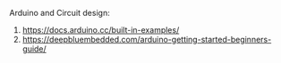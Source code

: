 Arduino and Circuit design:
1.  https://docs.arduino.cc/built-in-examples/
2.  https://deepbluembedded.com/arduino-getting-started-beginners-guide/
